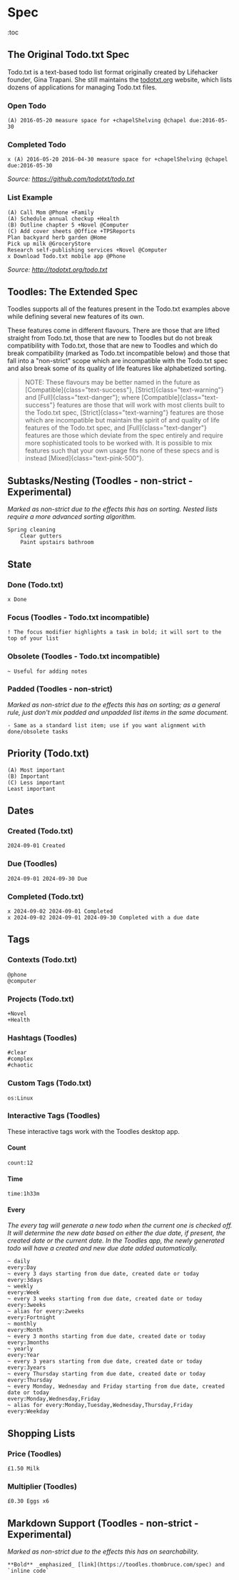 # Spec

:toc

## The Original Todo.txt Spec

Todo.txt is a text-based todo list format originally created by Lifehacker founder, Gina Trapani. She still maintains the [todotxt.org](http://todotxt.org) website, which lists dozens of applications for managing Todo.txt files.

### Open Todo

```todotxt
(A) 2016-05-20 measure space for +chapelShelving @chapel due:2016-05-30
```

### Completed Todo

```todotxt
x (A) 2016-05-20 2016-04-30 measure space for +chapelShelving @chapel due:2016-05-30
```

_Source: <https://github.com/todotxt/todo.txt>_

### List Example

```todotxt
(A) Call Mom @Phone +Family
(A) Schedule annual checkup +Health
(B) Outline chapter 5 +Novel @Computer
(C) Add cover sheets @Office +TPSReports
Plan backyard herb garden @Home
Pick up milk @GroceryStore
Research self-publishing services +Novel @Computer
x Download Todo.txt mobile app @Phone
```

_Source: <http://todotxt.org/todo.txt>_

## Toodles: The Extended Spec

Toodles supports all of the features present in the Todo.txt examples above while defining several new features of its own.

These features come in different flavours. There are those that are lifted straight from Todo.txt, those that are new to Toodles but do not break compatibility with Todo.txt, those that are new to Toodles and which do break compatibility (marked as Todo.txt incompatible below) and those that fall into a "non-strict" scope which are incompatible with the Todo.txt spec and also break some of its quality of life features like alphabetized sorting.

> NOTE: These flavours may be better named in the future as [Compatible]{class="text-success"}, [Strict]{class="text-warning"} and [Full]{class="text-danger"}; where [Compatible]{class="text-success"} features are those that will work with most clients built to the Todo.txt spec, [Strict]{class="text-warning"} features are those which are incompatible but maintain the spirit of and quality of life features of the Todo.txt spec, and [Full]{class="text-danger"} features are those which deviate from the spec entirely and require more sophisticated tools to be worked with. It is possible to mix features such that your own usage fits none of these specs and is instead [Mixed]{class="text-pink-500"}.

## Subtasks/Nesting (Toodles - non-strict - Experimental)

_Marked as non-strict due to the effects this has on sorting. Nested lists require a more advanced sorting algorithm._

```toodles
Spring cleaning
    Clear gutters
    Paint upstairs bathroom
```

## State

### Done (Todo.txt)

```toodles
x Done
```

### Focus (Toodles - Todo.txt incompatible)

```toodles
! The focus modifier highlights a task in bold; it will sort to the top of your list
```

### Obsolete (Toodles - Todo.txt incompatible)

```toodles
~ Useful for adding notes
```

### Padded (Toodles - non-strict)

_Marked as non-strict due to the effects this has on sorting; as a general rule, just don't mix padded and unpadded list items in the same document._

```toodles
- Same as a standard list item; use if you want alignment with done/obsolete tasks
```

## Priority (Todo.txt)

```toodles
(A) Most important
(B) Important
(C) Less important
Least important
```

## Dates

### Created (Todo.txt)

```toodles
2024-09-01 Created
```

### Due (Toodles)

```toodles
2024-09-01 2024-09-30 Due
```

### Completed (Todo.txt)

```toodles
x 2024-09-02 2024-09-01 Completed
x 2024-09-02 2024-09-01 2024-09-30 Completed with a due date
```

## Tags

### Contexts (Todo.txt)

```toodles
@phone
@computer
```

### Projects (Todo.txt)

```toodles
+Novel
+Health
```

### Hashtags (Toodles)

```toodles
#clear
#complex
#chaotic
```

### Custom Tags (Todo.txt)

```toodles
os:Linux
```

### Interactive Tags (Toodles)

These interactive tags work with the Toodles desktop app.

#### Count

```toodles
count:12
```

#### Time

```toodles
time:1h33m
```

#### Every

_The every tag will generate a new todo when the current one is checked off. It will determine the new date based on either the due date, if present, the created date or the current date. In the Toodles app, the newly generated todo will have a created and new due date added automatically._

```toodles
~ daily
every:Day
~ every 3 days starting from due date, created date or today
every:3days
~ weekly
every:Week
~ every 3 weeks starting from due date, created date or today
every:3weeks
~ alias for every:2weeks
every:Fortnight
~ monthly
every:Month
~ every 3 months starting from due date, created date or today
every:3months
~ yearly
every:Year
~ every 3 years starting from due date, created date or today
every:3years
~ every Thursday starting from due date, created date or today
every:Thursday
~ every Monday, Wednesday and Friday starting from due date, created date or today
every:Monday,Wednesday,Friday
~ alias for every:Monday,Tuesday,Wednesday,Thursday,Friday
every:Weekday
```

## Shopping Lists

### Price (Toodles)

```toodles
£1.50 Milk
```

### Multiplier (Toodles)

```toodles
£0.30 Eggs x6
```

## Markdown Support (Toodles - non-strict - Experimental)

_Marked as non-strict due to the effects this has on searchability._

```toodles
**Bold** _emphasized_ [link](https://toodles.thombruce.com/spec) and `inline code`
```
